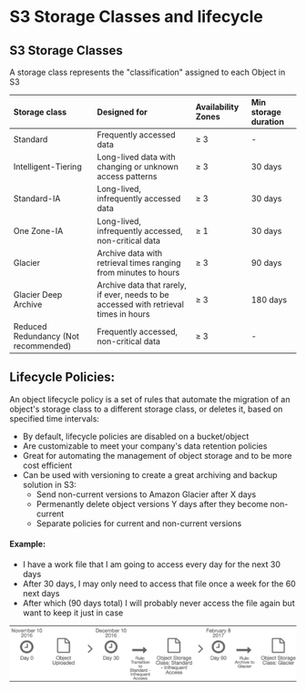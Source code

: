 # S3 Storage Classes and lifecycle

## S3 Storage Classes

A storage class represents the "classification" assigned to each Object in S3 

| Storage class | Designed for | Availability Zones | Min storage duration |
| :--- | :--- | :--- | :--- |
| Standard | Frequently accessed data | ≥ 3 | - |
| Intelligent-Tiering | Long-lived data with changing or unknown access patterns | ≥ 3 | 30 days |
| Standard-IA | Long-lived, infrequently accessed data | ≥ 3 | 30 days |
| One Zone-IA | Long-lived, infrequently accessed, non-critical data | ≥ 1 | 30 days |
| Glacier | Archive data with retrieval times ranging from minutes to hours | ≥ 3 | 90 days |
| Glacier Deep Archive | Archive data that rarely, if ever, needs to be accessed with retrieval times in hours | ≥ 3 | 180 days |
| Reduced Redundancy \(Not recommended\) | Frequently accessed, non-critical data | ≥ 3 | - |

## Lifecycle Policies:

An object lifecycle policy is a set of rules that automate the migration of an object's storage class to a different storage class, or deletes it, based on specified time intervals:

* By default, lifecycle policies are disabled on a bucket/object 
* Are customizable to meet your company's data retention policies 
* Great for automating the management of object storage and to be more cost efficient 
* Can be used with versioning to create a great archiving and backup solution in S3: 
  * Send non-current versions to Amazon Glacier after X days 
  * Permenantly delete object versions Y days after they become non-current 
  * Separate policies for current and non-current versions

#### Example: 

* I have a work file that I am going to access every day for the next 30 days 
* After 30 days, I may only need to access that file once a week for the 60 next days 
* After which \(90 days total\) I will probably never access the file again but want to keep it just in case

![](../../../.gitbook/assets/image%20%2812%29.png)




